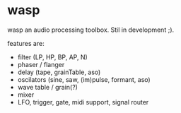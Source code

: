 wasp
====

wasp an audio processing toolbox. Stil in development ;).

features are:
- filter (LP, HP, BP, AP, N)
- phaser / flanger
- delay (tape, grainTable, aso)
- oscilators (sine, saw, (im)pulse, formant, aso)
- wave table / grain(?)
- mixer 
- LFO, trigger, gate, midi support, signal router

